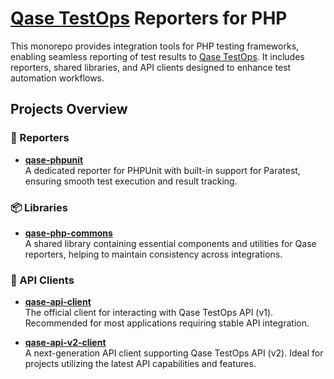 # [Qase TestOps](https://qase.io) Reporters for PHP

This monorepo provides integration tools for PHP testing frameworks, enabling seamless reporting of test results
to [Qase TestOps](https://qase.io). It includes reporters, shared libraries, and API clients designed to enhance test
automation workflows.

## Projects Overview

### 🚀 Reporters

- **[qase-phpunit](https://github.com/qase-tms/qase-phpunit)**  
  A dedicated reporter for PHPUnit with built-in support for Paratest, ensuring smooth test execution and result
  tracking.

### 📦 Libraries

- **[qase-php-commons](https://github.com/qase-tms/qase-php-commons)**  
  A shared library containing essential components and utilities for Qase reporters, helping to maintain consistency
  across integrations.

### 🔗 API Clients

- **[qase-api-client](https://github.com/qase-tms/qase-api-client)**  
  The official client for interacting with Qase TestOps API (v1). Recommended for most applications requiring stable API
  integration.

- **[qase-api-v2-client](https://github.com/qase-tms/qase-api-v2-client)**  
  A next-generation API client supporting Qase TestOps API (v2). Ideal for projects utilizing the latest API
  capabilities and features.  
